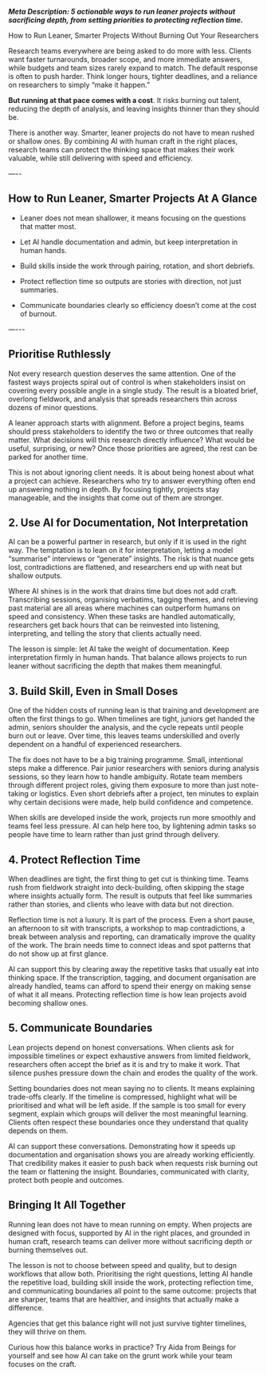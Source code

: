 __*Meta Description: 5 actionable ways to run leaner projects without sacrificing depth, from setting priorities to protecting reflection time\.*__

<a id="_1earmnu24rka"></a>

<a id="_rc3ij692m1o0"></a>How to Run Leaner, Smarter Projects Without Burning Out Your Researchers

Research teams everywhere are being asked to do more with less\. Clients want faster turnarounds, broader scope, and more immediate answers, while budgets and team sizes rarely expand to match\. The default response is often to push harder\. Think longer hours, tighter deadlines, and a reliance on researchers to simply “make it happen\.” 

__But running at that pace comes with a cost__\. It risks burning out talent, reducing the depth of analysis, and leaving insights thinner than they should be\.

There is another way\. Smarter, leaner projects do not have to mean rushed or shallow ones\. By combining AI with human craft in the right places, research teams can protect the thinking space that makes their work valuable, while still delivering with speed and efficiency\.

—\-\-

## <a id="_lr97atz0h7pn"></a>How to Run Leaner, Smarter Projects At A Glance

- Leaner does not mean shallower, it means focusing on the questions that matter most\.  

- Let AI handle documentation and admin, but keep interpretation in human hands\.  

- Build skills inside the work through pairing, rotation, and short debriefs\.  

- Protect reflection time so outputs are stories with direction, not just summaries\.  

- Communicate boundaries clearly so efficiency doesn’t come at the cost of burnout\.  


—\-\-\-

## <a id="_jfclims89u4g"></a>Prioritise Ruthlessly

Not every research question deserves the same attention\. One of the fastest ways projects spiral out of control is when stakeholders insist on covering every possible angle in a single study\. The result is a bloated brief, overlong fieldwork, and analysis that spreads researchers thin across dozens of minor questions\.

A leaner approach starts with alignment\. Before a project begins, teams should press stakeholders to identify the two or three outcomes that really matter\. What decisions will this research directly influence? What would be useful, surprising, or new? Once those priorities are agreed, the rest can be parked for another time\.

This is not about ignoring client needs\. It is about being honest about what a project can achieve\. Researchers who try to answer everything often end up answering nothing in depth\. By focusing tightly, projects stay manageable, and the insights that come out of them are stronger\.

## <a id="_5aqcw83hls05"></a>2\. Use AI for Documentation, Not Interpretation

AI can be a powerful partner in research, but only if it is used in the right way\. The temptation is to lean on it for interpretation, letting a model “summarise” interviews or “generate” insights\. The risk is that nuance gets lost, contradictions are flattened, and researchers end up with neat but shallow outputs\.

Where AI shines is in the work that drains time but does not add craft\. Transcribing sessions, organising verbatims, tagging themes, and retrieving past material are all areas where machines can outperform humans on speed and consistency\. When these tasks are handled automatically, researchers get back hours that can be reinvested into listening, interpreting, and telling the story that clients actually need\.

The lesson is simple: let AI take the weight of documentation\. Keep interpretation firmly in human hands\. That balance allows projects to run leaner without sacrificing the depth that makes them meaningful\.

## <a id="_d2qxcy822q8a"></a>3\. Build Skill, Even in Small Doses

One of the hidden costs of running lean is that training and development are often the first things to go\. When timelines are tight, juniors get handed the admin, seniors shoulder the analysis, and the cycle repeats until people burn out or leave\. Over time, this leaves teams underskilled and overly dependent on a handful of experienced researchers\.

The fix does not have to be a big training programme\. Small, intentional steps make a difference\. Pair junior researchers with seniors during analysis sessions, so they learn how to handle ambiguity\. Rotate team members through different project roles, giving them exposure to more than just note\-taking or logistics\. Even short debriefs after a project, ten minutes to explain why certain decisions were made, help build confidence and competence\.

When skills are developed inside the work, projects run more smoothly and teams feel less pressure\. AI can help here too, by lightening admin tasks so people have time to learn rather than just grind through delivery\.

## <a id="_6tdz018bwpae"></a>4\. Protect Reflection Time

When deadlines are tight, the first thing to get cut is thinking time\. Teams rush from fieldwork straight into deck\-building, often skipping the stage where insights actually form\. The result is outputs that feel like summaries rather than stories, and clients who leave with data but not direction\.

Reflection time is not a luxury\. It is part of the process\. Even a short pause, an afternoon to sit with transcripts, a workshop to map contradictions, a break between analysis and reporting, can dramatically improve the quality of the work\. The brain needs time to connect ideas and spot patterns that do not show up at first glance\.

AI can support this by clearing away the repetitive tasks that usually eat into thinking space\. If the transcription, tagging, and document organisation are already handled, teams can afford to spend their energy on making sense of what it all means\. Protecting reflection time is how lean projects avoid becoming shallow ones\.

## <a id="_5g8qs8szsks1"></a>5\. Communicate Boundaries

Lean projects depend on honest conversations\. When clients ask for impossible timelines or expect exhaustive answers from limited fieldwork, researchers often accept the brief as it is and try to make it work\. That silence pushes pressure down the chain and erodes the quality of the work\.

Setting boundaries does not mean saying no to clients\. It means explaining trade\-offs clearly\. If the timeline is compressed, highlight what will be prioritised and what will be left aside\. If the sample is too small for every segment, explain which groups will deliver the most meaningful learning\. Clients often respect these boundaries once they understand that quality depends on them\.

AI can support these conversations\. Demonstrating how it speeds up documentation and organisation shows you are already working efficiently\. That credibility makes it easier to push back when requests risk burning out the team or flattening the insight\. Boundaries, communicated with clarity, protect both people and outcomes\.

## <a id="_487julmf7pab"></a>Bringing It All Together

Running lean does not have to mean running on empty\. When projects are designed with focus, supported by AI in the right places, and grounded in human craft, research teams can deliver more without sacrificing depth or burning themselves out\.

The lesson is not to choose between speed and quality, but to design workflows that allow both\. Prioritising the right questions, letting AI handle the repetitive load, building skill inside the work, protecting reflection time, and communicating boundaries all point to the same outcome: projects that are sharper, teams that are healthier, and insights that actually make a difference\.

Agencies that get this balance right will not just survive tighter timelines, they will thrive on them\.

Curious how this balance works in practice? Try Aida from Beings for yourself and see how AI can take on the grunt work while your team focuses on the craft\.

